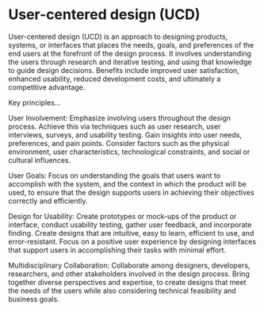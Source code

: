 # User-centered design (UCD) 

User-centered design (UCD) is an approach to designing products, systems, or interfaces that places the needs, goals, and preferences of the end users at the forefront of the design process. It involves understanding the users through research and iterative testing, and using that knowledge to guide design decisions. Benefits include improved user satisfaction, enhanced usability, reduced development costs, and ultimately a competitive advantage.

Key principles…

User Involvement: Emphasize involving users throughout the design process. Achieve this via techniques such as user research, user interviews, surveys, and usability testing. Gain insights into user needs, preferences, and pain points. Consider factors such as the physical environment, user characteristics, technological constraints, and social or cultural influences.

User Goals: Focus on understanding the goals that users want to accomplish with the system, and the context in which the product will be used, to ensure that the design supports users in achieving their objectives correctly and efficiently.

Design for Usability: Create prototypes or mock-ups of the product or interface, conduct usability testing, gather user feedback, and incorporate finding. Create designs that are intuitive, easy to learn, efficient to use, and error-resistant. Focus on a positive user experience by designing interfaces that support users in accomplishing their tasks with minimal effort.

Multidisciplinary Collaboration: Collaborate among designers, developers, researchers, and other stakeholders involved in the design process. Bring together diverse perspectives and expertise, to create designs that meet the needs of the users while also considering technical feasibility and business goals.
